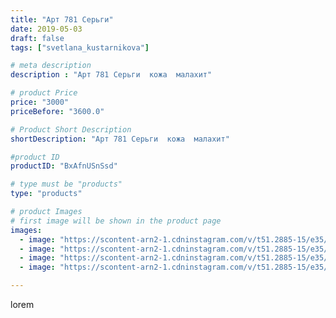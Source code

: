 ```yaml
---
title: "Арт 781 Серьги"
date: 2019-05-03
draft: false
tags: ["svetlana_kustarnikova"]

# meta description
description : "Арт 781 Серьги  кожа  малахит"

# product Price
price: "3000"
priceBefore: "3600.0"

# Product Short Description
shortDescription: "Арт 781 Серьги  кожа  малахит"

#product ID
productID: "BxAfnUSnSsd"

# type must be "products"
type: "products"

# product Images
# first image will be shown in the product page
images:
  - image: "https://scontent-arn2-1.cdninstagram.com/v/t51.2885-15/e35/59204042_175239060136803_449655813056437261_n.jpg?se=8&tp=1&_nc_ht=scontent-arn2-1.cdninstagram.com&_nc_cat=103&_nc_ohc=0qkaDJsrex4AX-Fj3pB&oh=62d52da4ff99b69fd1e50c05b187e82d&oe=606B7E4A&ig_cache_key=MjAzNTc2NjA2MTU3NzQ0Mzc3Mw%3D%3D.2"
  - image: "https://scontent-arn2-1.cdninstagram.com/v/t51.2885-15/e35/58410793_307386230159991_7672903960340798117_n.jpg?tp=1&_nc_ht=scontent-arn2-1.cdninstagram.com&_nc_cat=103&_nc_ohc=S4_OcThfRPUAX-Ek0AD&oh=3c1e5d450b2e5e4463d1720a4dadf596&oe=606B6691&ig_cache_key=MjAzNTc2NjA2MTYwMjYyMDk0NQ%3D%3D.2"
  - image: "https://scontent-arn2-1.cdninstagram.com/v/t51.2885-15/e35/57393331_428994911235270_634641518635658358_n.jpg?tp=1&_nc_ht=scontent-arn2-1.cdninstagram.com&_nc_cat=106&_nc_ohc=9CtU76dX6aQAX-5JVYe&oh=e48ff7d8be3d08f03888ea2b7c85b73c&oe=606D313D&ig_cache_key=MjAzNTc2NjA2MTU5NDExOTc0OA%3D%3D.2"
  - image: "https://scontent-arn2-1.cdninstagram.com/v/t51.2885-15/e35/57175026_678056239289836_3195847675718957265_n.jpg?tp=1&_nc_ht=scontent-arn2-1.cdninstagram.com&_nc_cat=104&_nc_ohc=8bnB6ucNdAAAX-9Mf-C&oh=9d6a82842390d7fd8cb2737cba11270f&oe=606A2A72&ig_cache_key=MjAzNTc2NjA2MTU5NDE4MzAwMw%3D%3D.2"

---
```

lorem
